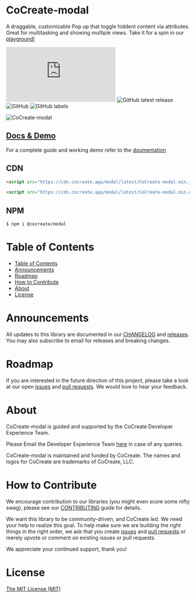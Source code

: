 # CoCreate-modal

A draggable, customizable Pop up that toggle hiddent content  via attributes. Great for multitasking and showing multiple views. Take it for a spin in our [playground!](https://cocreate.app/docs/modal)

![GitHub file size in bytes](https://img.shields.io/github/size/CoCreate-app/CoCreate-modal/dist/CoCreate-modal.min.js?label=minified%20size&style=for-the-badge)
![GitHub latest release](https://img.shields.io/github/v/release/CoCreate-app/CoCreate-modal?style=for-the-badge)
![GitHub](https://img.shields.io/github/license/CoCreate-app/CoCreate-modal?style=for-the-badge)
![GitHub labels](https://img.shields.io/github/labels/CoCreate-app/CoCreate-modal/help%20wanted?style=for-the-badge)

![CoCreate-modal](https://cdn.cocreate.app/docs/CoCreate-modal.gif)

## [Docs & Demo](https://cocreate.app/docs/modal)

For a complete guide and working demo refer to the [doumentation](https://cocreate.app/docs/modal)

## CDN

```html
<script src="https://cdn.cocreate.app/modal/latest/CoCreate-modal.min.js"></script>
```

```html
<script src="https://cdn.cocreate.app/modal/latest/CoCreate-modal.min.css"></script>
```

## NPM

```shell
$ npm i @cocreate/modal
```

# Table of Contents

- [Table of Contents](#table-of-contents)
- [Announcements](#announcements)
- [Roadmap](#roadmap)
- [How to Contribute](#how-to-contribute)
- [About](#about)
- [License](#license)

<a name="announcements"></a>

# Announcements

All updates to this library are documented in our [CHANGELOG](https://github.com/CoCreate-app/CoCreate-modal/blob/master/CHANGELOG.md) and [releases](https://github.com/CoCreate-app/CoCreate-modal/releases). You may also subscribe to email for releases and breaking changes.

<a name="roadmap"></a>

# Roadmap

If you are interested in the future direction of this project, please take a look at our open [issues](https://github.com/CoCreate-app/CoCreate-modal/issues) and [pull requests](https://github.com/CoCreate-app/CoCreate-modal/pulls). We would love to hear your feedback.

<a name="about"></a>

# About

CoCreate-modal is guided and supported by the CoCreate Developer Experience Team.

Please Email the Developer Experience Team [here](mailto:develop@cocreate.app) in case of any queries.

CoCreate-modal is maintained and funded by CoCreate. The names and logos for CoCreate are trademarks of CoCreate, LLC.

<a name="contribute"></a>

# How to Contribute

We encourage contribution to our libraries (you might even score some nifty swag), please see our [CONTRIBUTING](https://github.com/CoCreate-app/CoCreate-modal/blob/master/CONTRIBUTING.md) guide for details.

We want this library to be community-driven, and CoCreate led. We need your help to realize this goal. To help make sure we are building the right things in the right order, we ask that you create [issues](https://github.com/CoCreate-app/CoCreate-modal/issues) and [pull requests](https://github.com/CoCreate-app/CoCreate-modal/pulls) or merely upvote or comment on existing issues or pull requests.

We appreciate your continued support, thank you!

# License

[The MIT License (MIT)](https://github.com/CoCreate-app/CoCreate-modal/blob/master/LICENSE)
